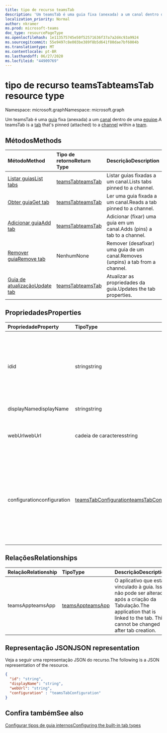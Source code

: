 ```yaml
---
title: tipo de recurso teamsTab
description: 'Um teamsTab é uma guia fixa (anexada) a um canal dentro de uma equipe. '
localization_priority: Normal
author: nkramer
ms.prod: microsoft-teams
doc_type: resourcePageType
ms.openlocfilehash: 1e113575745e50f52571636f37a7a2d4c93a9924
ms.sourcegitcommit: 55e9497c8e003be389f8b5d641f80dae7bf6004b
ms.translationtype: MT
ms.contentlocale: pt-BR
ms.lasthandoff: 06/27/2020
ms.locfileid: "44909769"
---
```

# <a name="teamstab-resource-type"></a><span data-ttu-id="8eff6-103">tipo de recurso teamsTab</span><span class="sxs-lookup"><span data-stu-id="8eff6-103">teamsTab resource type</span></span>

<span data-ttu-id="8eff6-104">Namespace: microsoft.graph</span><span class="sxs-lookup"><span data-stu-id="8eff6-104">Namespace: microsoft.graph</span></span>



<span data-ttu-id="8eff6-105">Um teamsTab é uma [guia](../resources/teamstab.md) fixa (anexada) a um [canal](channel.md) dentro de uma [equipe](team.md).</span><span class="sxs-lookup"><span data-stu-id="8eff6-105">A teamsTab is a [tab](../resources/teamstab.md) that's pinned (attached) to a [channel](channel.md) within a [team](team.md).</span></span> 

## <a name="methods"></a><span data-ttu-id="8eff6-106">Métodos</span><span class="sxs-lookup"><span data-stu-id="8eff6-106">Methods</span></span>

| <span data-ttu-id="8eff6-107">Método</span><span class="sxs-lookup"><span data-stu-id="8eff6-107">Method</span></span>       | <span data-ttu-id="8eff6-108">Tipo de retorno</span><span class="sxs-lookup"><span data-stu-id="8eff6-108">Return Type</span></span>  |<span data-ttu-id="8eff6-109">Descrição</span><span class="sxs-lookup"><span data-stu-id="8eff6-109">Description</span></span>|
|:---------------|:--------|:----------|
|[<span data-ttu-id="8eff6-110">Listar guias</span><span class="sxs-lookup"><span data-stu-id="8eff6-110">List tabs</span></span>](../api/teamstab-list.md) | [<span data-ttu-id="8eff6-111">teamsTab</span><span class="sxs-lookup"><span data-stu-id="8eff6-111">teamsTab</span></span>](teamstab.md) | <span data-ttu-id="8eff6-112">Listar guias fixadas a um canal.</span><span class="sxs-lookup"><span data-stu-id="8eff6-112">Lists tabs pinned to a channel.</span></span>|
|[<span data-ttu-id="8eff6-113">Obter guia</span><span class="sxs-lookup"><span data-stu-id="8eff6-113">Get tab</span></span>](../api/teamstab-get.md) | [<span data-ttu-id="8eff6-114">teamsTab</span><span class="sxs-lookup"><span data-stu-id="8eff6-114">teamsTab</span></span>](teamstab.md) | <span data-ttu-id="8eff6-115">Ler uma guia fixada a um canal.</span><span class="sxs-lookup"><span data-stu-id="8eff6-115">Reads a tab pinned to a channel.</span></span>|
|[<span data-ttu-id="8eff6-116">Adicionar guia</span><span class="sxs-lookup"><span data-stu-id="8eff6-116">Add tab</span></span>](../api/teamstab-add.md) | [<span data-ttu-id="8eff6-117">teamsTab</span><span class="sxs-lookup"><span data-stu-id="8eff6-117">teamsTab</span></span>](teamstab.md) | <span data-ttu-id="8eff6-118">Adicionar (fixar) uma guia em um canal.</span><span class="sxs-lookup"><span data-stu-id="8eff6-118">Adds (pins) a tab to a channel.</span></span>|
|[<span data-ttu-id="8eff6-119">Remover guia</span><span class="sxs-lookup"><span data-stu-id="8eff6-119">Remove tab</span></span>](../api/teamstab-delete.md) | <span data-ttu-id="8eff6-120">Nenhum</span><span class="sxs-lookup"><span data-stu-id="8eff6-120">None</span></span> | <span data-ttu-id="8eff6-121">Remover (desafixar) uma guia de um canal.</span><span class="sxs-lookup"><span data-stu-id="8eff6-121">Removes (unpins) a tab from a channel.</span></span>|
|[<span data-ttu-id="8eff6-122">Guia de atualização</span><span class="sxs-lookup"><span data-stu-id="8eff6-122">Update tab</span></span>](../api/teamstab-update.md) | [<span data-ttu-id="8eff6-123">teamsTab</span><span class="sxs-lookup"><span data-stu-id="8eff6-123">teamsTab</span></span>](teamstab.md) | <span data-ttu-id="8eff6-124">Atualizar as propriedades da guia.</span><span class="sxs-lookup"><span data-stu-id="8eff6-124">Updates the tab properties.</span></span>|


## <a name="properties"></a><span data-ttu-id="8eff6-125">Propriedades</span><span class="sxs-lookup"><span data-stu-id="8eff6-125">Properties</span></span>

|<span data-ttu-id="8eff6-126">Propriedade</span><span class="sxs-lookup"><span data-stu-id="8eff6-126">Property</span></span>|<span data-ttu-id="8eff6-127">Tipo</span><span class="sxs-lookup"><span data-stu-id="8eff6-127">Type</span></span>|<span data-ttu-id="8eff6-128">Descrição</span><span class="sxs-lookup"><span data-stu-id="8eff6-128">Description</span></span>|
|:---------------|:--------|:----------|
|  <span data-ttu-id="8eff6-129">id</span><span class="sxs-lookup"><span data-stu-id="8eff6-129">id</span></span>              |   <span data-ttu-id="8eff6-130">string</span><span class="sxs-lookup"><span data-stu-id="8eff6-130">string</span></span>                  |  <span data-ttu-id="8eff6-131">Identificador que identifica exclusivamente uma instância específica de uma guia de canal. somente leitura.</span><span class="sxs-lookup"><span data-stu-id="8eff6-131">Identifier that uniquely identifies a specific instance of a channel tab. Read only.</span></span>     |
|  <span data-ttu-id="8eff6-132">displayName</span><span class="sxs-lookup"><span data-stu-id="8eff6-132">displayName</span></span>            |   <span data-ttu-id="8eff6-133">string</span><span class="sxs-lookup"><span data-stu-id="8eff6-133">string</span></span>                  |  <span data-ttu-id="8eff6-134">Nome da guia.</span><span class="sxs-lookup"><span data-stu-id="8eff6-134">Name of the tab.</span></span>     |
|  <span data-ttu-id="8eff6-135">webUrl</span><span class="sxs-lookup"><span data-stu-id="8eff6-135">webUrl</span></span>          |   <span data-ttu-id="8eff6-136">cadeia de caracteres</span><span class="sxs-lookup"><span data-stu-id="8eff6-136">string</span></span>                  |  <span data-ttu-id="8eff6-137">URL de link profundo da instância de guia.</span><span class="sxs-lookup"><span data-stu-id="8eff6-137">Deep link URL of the tab instance.</span></span> <span data-ttu-id="8eff6-138">Somente leitura.</span><span class="sxs-lookup"><span data-stu-id="8eff6-138">Read only.</span></span>     |
|  <span data-ttu-id="8eff6-139">configuration</span><span class="sxs-lookup"><span data-stu-id="8eff6-139">configuration</span></span>        |   [<span data-ttu-id="8eff6-140">teamsTabConfiguration</span><span class="sxs-lookup"><span data-stu-id="8eff6-140">teamsTabConfiguration</span></span>](teamstabconfiguration.md) |  <span data-ttu-id="8eff6-141">Contêiner para configurações personalizadas aplicadas a uma guia. A guia é considerada configurada somente quando essa propriedade é definida.</span><span class="sxs-lookup"><span data-stu-id="8eff6-141">Container for custom settings applied to a tab. The tab is considered configured only once this property is set.</span></span>     |

## <a name="relationships"></a><span data-ttu-id="8eff6-142">Relações</span><span class="sxs-lookup"><span data-stu-id="8eff6-142">Relationships</span></span>

| <span data-ttu-id="8eff6-143">Relação</span><span class="sxs-lookup"><span data-stu-id="8eff6-143">Relationship</span></span> | <span data-ttu-id="8eff6-144">Tipo</span><span class="sxs-lookup"><span data-stu-id="8eff6-144">Type</span></span>   | <span data-ttu-id="8eff6-145">Descrição</span><span class="sxs-lookup"><span data-stu-id="8eff6-145">Description</span></span> |
|:---------------|:--------|:----------|
|<span data-ttu-id="8eff6-146">teamsApp</span><span class="sxs-lookup"><span data-stu-id="8eff6-146">teamsApp</span></span>|[<span data-ttu-id="8eff6-147">teamsApp</span><span class="sxs-lookup"><span data-stu-id="8eff6-147">teamsApp</span></span>](teamsapp.md) | <span data-ttu-id="8eff6-148">O aplicativo que está vinculado à guia. Isso não pode ser alterado após a criação da Tabulação.</span><span class="sxs-lookup"><span data-stu-id="8eff6-148">The application that is linked to the tab. This cannot be changed after tab creation.</span></span> |

## <a name="json-representation"></a><span data-ttu-id="8eff6-149">Representação JSON</span><span class="sxs-lookup"><span data-stu-id="8eff6-149">JSON representation</span></span>

<span data-ttu-id="8eff6-150">Veja a seguir uma representação JSON do recurso.</span><span class="sxs-lookup"><span data-stu-id="8eff6-150">The following is a JSON representation of the resource.</span></span>


<!-- {
  "blockType": "resource",
  "baseType": "microsoft.graph.entity",
  "@odata.type": "microsoft.graph.teamsTab"
}-->

```json
{  
  "id": "string",
  "displayName": "string",
  "webUrl": "string",
  "configuration" : "teamsTabConfiguration"
}
```

<!-- uuid: 8fcb5dbc-d5aa-4681-8e31-b001d5168d79
2015-10-25 14:57:30 UTC -->
<!-- {
  "type": "#page.annotation",
  "description": "teamsTab resource",
  "keywords": "",
  "section": "documentation",
  "tocPath": ""
}-->

## <a name="see-also"></a><span data-ttu-id="8eff6-151">Confira também</span><span class="sxs-lookup"><span data-stu-id="8eff6-151">See also</span></span>

[<span data-ttu-id="8eff6-152">Configurar tipos de guia internos</span><span class="sxs-lookup"><span data-stu-id="8eff6-152">Configuring the built-in tab types</span></span>](/graph/teams-configuring-builtin-tabs)

